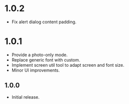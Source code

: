 # 1.0.2

* Fix alert dialog content padding.

# 1.0.1

* Provide a photo-only mode.
* Replace generic font with custom.
* Implement screen util tool to adapt screen and font size.
* Minor UI improvements.

## 1.0.0

* Initial release.
